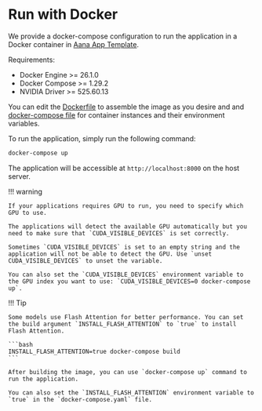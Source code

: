 # Run with Docker

We provide a docker-compose configuration to run the application in a Docker container in [Aana App Template](https://github.com/mobiusml/aana_app_template/?tab=readme-ov-file#running-with-docker).

Requirements:

- Docker Engine >= 26.1.0
- Docker Compose >= 1.29.2
- NVIDIA Driver >= 525.60.13

You can edit the [Dockerfile](https://github.com/mobiusml/aana_app_template/Dockerfile.yaml) to assemble the image as you desire and
and [docker-compose file](https://github.com/mobiusml/aana_app_template/docker-compose.yaml) for container instances and their environment variables.

To run the application, simply run the following command:

```bash
docker-compose up
```

The application will be accessible at `http://localhost:8000` on the host server.


!!! warning

    If your applications requires GPU to run, you need to specify which GPU to use.

    The applications will detect the available GPU automatically but you need to make sure that `CUDA_VISIBLE_DEVICES` is set correctly.
    
    Sometimes `CUDA_VISIBLE_DEVICES` is set to an empty string and the application will not be able to detect the GPU. Use `unset CUDA_VISIBLE_DEVICES` to unset the variable.

    You can also set the `CUDA_VISIBLE_DEVICES` environment variable to the GPU index you want to use: `CUDA_VISIBLE_DEVICES=0 docker-compose up`.


!!! Tip

    Some models use Flash Attention for better performance. You can set the build argument `INSTALL_FLASH_ATTENTION` to `true` to install Flash Attention. 

    ```bash
    INSTALL_FLASH_ATTENTION=true docker-compose build
    ```

    After building the image, you can use `docker-compose up` command to run the application.

    You can also set the `INSTALL_FLASH_ATTENTION` environment variable to `true` in the `docker-compose.yaml` file.

